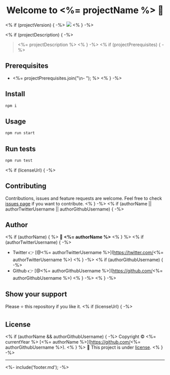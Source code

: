 <h1 align="center">Welcome to <%= projectName %> 👋</h1>
<p>
<% if (projectVersion) { -%>
  <img src="https://img.shields.io/badge/version-<%= projectVersion %>-blue.svg?cacheSeconds=2592000" />
<% } -%>
</p>
<% if (projectDescription) { -%>

> <%= projectDescription %>
<% } -%>
<% if (projectPrerequisites) { -%>

## Prerequisites

- <%= projectPrerequisites.join("\n- "); %>
<% } -%>

## Install

```sh
npm i
```

## Usage

```sh
npm run start
```

## Run tests

```sh
npm run test
```
<% if (licenseUrl) { -%>

## Contributing

Contributions, issues and feature requests are welcome. Feel free to check [issues page](<%= licenseUrl %>) if you want to contribute.
<% } -%>
<% if (authorName || authorTwitterUsername || authorGithubUsername) { -%>

## Author
<% if (authorName) { %>
👤 **<%= authorName %>**
<% } %>
<% if (authorTwitterUsername) { -%>
* Twitter 👉 [@<%= authorTwitterUsername %>](https://twitter.com/<%= authorTwitterUsername %>)
<% } -%>
<% if (authorGithubUsername) { -%>
* Github 👉 [@<%= authorGithubUsername %>](https://github.com/<%= authorGithubUsername %>)
<% } -%>
<% } -%>

## Show your support

Please ⭐️ this repository if you like it.
<% if (licenseUrl) { -%>

## License

<% if (authorName && authorGithubUsername) { -%>
Copyright © <%= currentYear %> [<%= authorName %>](https://github.com/<%= authorGithubUsername %>).
<% } %>
📜 This project is under [license](<%= licenseUrl %>).
<% } -%>

***
<%- include('footer.md'); -%>